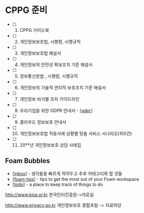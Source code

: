 
# CPPG 준비

- [ ] 1. CPPG 가이드북 
- [ ] 2. 개인정보보호법, 시행령, 시행규칙 
- [ ] 3. 개인정보보호법 해설서 
- [ ] 4. 개인정보의 안전성 확보조치 기준 해설서
- [ ] 5. 정보통신망법 , 시행령, 시행규칙
- [ ] 6. 개인정보의 기술적 관리적 보호조치 기준 해설서
- [ ] 7. 개인정보 비식별 조치 가이드라인
- [ ] 8. 우리기업을 위한 GDPR 안내서 - [[gdpr]]
- [ ] 9. 클라우드 정보보호 안내서
- [ ] 10. 개인정보보호법 적용사례 상황별 맞춤 서비스 시나리오(100건)
- [ ] 11. 20**년 개인정보보호 상담 사례집


## Foam Bubbles

- [[inbox]] - 생각들을 빠르게 적어두고 추후 카테고리화 할 것들 
- [[foam-tips]] - tips to get the most out of your Foam workspace
- [[todo]] - a place to keep track of things to do



http://www.kisa.or.kr
한국인터진흥원->자료실

http://www.privacy.go.kr
개인정보보호 종합포털 -> 자료마당



<!-- 

# Foam

👋 Welcome to your new Foam Workspace!

## Getting started

This documentation assumes that you have a GitHub account and have [Visual Studio Code](https://code.visualstudio.com/) installed on your Linux/MacOS/Windows machine.

1. If you haven't yet, browse over to the main [Foam documentation workspace](https://foambubble.github.io/foam) to get an idea of what Foam is and how to use it.
2. Press "Use this template" button at [foam-template](https://github.com/foambubble/foam-template/generate) (that's this repository!) to fork it to your own GitHub account. If you want to keep your thoughts to yourself, remember to set the repository private.
3. [Clone the repository to your local machine](https://help.github.com/en/github/creating-cloning-and-archiving-repositories/cloning-a-repository) and open it in VS Code.

    *Open the repository as a folder using the `File > Open...` menu item. In VS Code, "open workspace" refers to [multi-root workspaces](https://code.visualstudio.com/docs/editor/multi-root-workspaces).*

4. When prompted to install recommended extensions, click **Install all** (or **Show Recommendations** if you want to review and install them one by one)

After setting up the repository, open [.vscode/settings.json](.vscode/settings.json) and edit, add or remove any settings you'd like for your Foam workspace.

To learn more about how to use **Foam**, read the [Recipes](https://foambubble.github.io/foam/recipes) bubbles of the Foam documentation workspace.

 -->


<!-- 
## Note on `[[wiki-links]]`

⚠️ Until [foambubble/foam#16](https://github.com/foambubble/foam/issues/16) is resolved, `[[wiki-links]]` links (like the links above) won't work in the GitHub Markdown preview (i.e. this Readme on github.com).

They should work as expected in VS Code, and in rendered GitHub Pages.

If GitHub preview (or general 100% support with all Markdown tools) is a requirement, for the time being you can use the standard `[description](page.md)` syntax.
 -->


[//begin]: # "Autogenerated link references for markdown compatibility"
[gdpr]: gdpr\gdpr "gdpr"
[inbox]: inbox "Inbox"
[foam-tips]: foam-tips "Foam tips"
[todo]: todo "Todo"
[//end]: # "Autogenerated link references"
